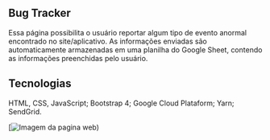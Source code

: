 ## Bug Tracker
 Essa página possibilita o usuário reportar algum tipo de evento anormal encontrado no site/aplicativo. As informações enviadas são automaticamente armazenadas em uma planilha do Google Sheet, contendo as informações preenchidas pelo usuário.

## Tecnologias
 HTML, CSS, JavaScript;
 Bootstrap 4;
 Google Cloud Plataform;
 Yarn;
 SendGrid.

[![Imagem da pagina web)](https://imgur.com/hUrbPhF.png)